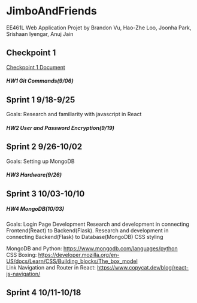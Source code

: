 # JimboAndFriends

EE461L Web Application Projet by Brandon Vu, Hao-Zhe Loo, Joonha Park, Srishaan Iyengar, Anuj Jain

## Checkpoint 1
[Checkpoint 1 Document](https://docs.google.com/document/d/13tEbrVV1XnsT6WM8rLi5gIoCUGzmAdGeV9bU5C600cM/edit?usp=sharing)

##### HW1 Git Commands(9/06)


## Sprint 1 9/18-9/25
Goals:
Research and familiarity with javascript in React

##### HW2 User and Password Encryption(9/19)


## Sprint 2 9/26-10/02
Goals:
Setting up MongoDB

##### HW3 Hardware(9/26)

## Sprint 3 10/03-10/10
##### HW4 MongoDB(10/03)

Goals:
Login Page Development
Research and development in connecting Frontend(React) to Backend(Flask).
Research and development in connecting Backend(Flask) to Database(MongoDB)
CSS styling

MongoDB and Python: https://www.mongodb.com/languages/python <br />
CSS Boxing: https://developer.mozilla.org/en-US/docs/Learn/CSS/Building_blocks/The_box_model <br />
Link Navigation and Router in React: https://www.copycat.dev/blog/react-js-navigation/ <br />

## Sprint 4 10/11-10/18




